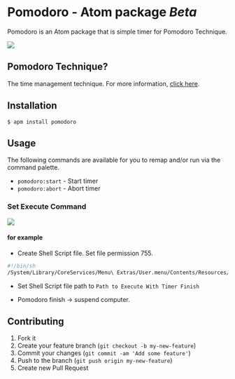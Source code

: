 # Pomodoro  - Atom package *Beta*

Pomodoro is an Atom package that is simple timer for Pomodoro Technique.

![](https://www.evernote.com/shard/s4/sh/834d812b-b56d-4f51-b872-9f42591f62a1/892711b9985511ebc91056e5ffef0d4e/deep/0/README.md----Users-yoshiori-shoji-.atom-packages-pomodoro-%E3%81%A8-Atom.png)

## Pomodoro Technique?
The time management technique. For more information, [click here](http://pomodorotechnique.com/).

## Installation

    $ apm install pomodoro

## Usage

The following commands are available for you to remap and/or run via the command palette.

* `pomodoro:start` - Start timer
* `pomodoro:abort` - Abort timer

### Set Execute Command

![](https://www.evernote.com/shard/s4/sh/5bd4dd38-3eb4-41c5-a8db-a6fb97f2dbe3/d41b10d4d482748a14c40e0590f9a321/deep/0/Settings----Users-yoshiori-.atom-packages-pomodoro.png)

#### for example

- Create Shell Script file. Set file permission 755.

```sh
#!/bin/sh
/System/Library/CoreServices/Menu\ Extras/User.menu/Contents/Resources/CGSession -suspend  
```

- Set Shell Script file path to `Path to Execute With Timer Finish`

- Pomodoro finish -> suspend computer.

## Contributing

1. Fork it
2. Create your feature branch (`git checkout -b my-new-feature`)
3. Commit your changes (`git commit -am 'Add some feature'`)
4. Push to the branch (`git push origin my-new-feature`)
5. Create new Pull Request
